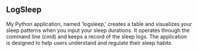 LogSleep
----
My Python application, named 'logsleep,' creates a table and visualizes your sleep patterns when you input your sleep durations. 
It operates through the command line (cmd) and keeps a record of the sleep logs. The application is designed to help users understand and regulate their sleep habits
